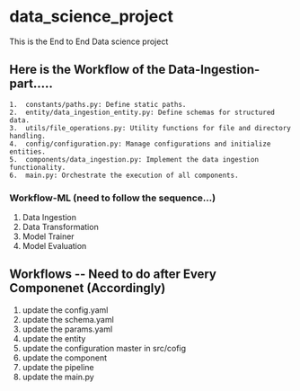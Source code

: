 # data_science_project
This is the End to End Data science project 


## Here is the Workflow of the Data-Ingestion-part.....
	1.	constants/paths.py: Define static paths.
	2.	entity/data_ingestion_entity.py: Define schemas for structured data.
	3.	utils/file_operations.py: Utility functions for file and directory handling.
	4.	config/configuration.py: Manage configurations and initialize entities.
	5.	components/data_ingestion.py: Implement the data ingestion functionality.
	6.	main.py: Orchestrate the execution of all components.

### Workflow-ML  (need to follow the sequence...)
1. Data Ingestion
2. Data Transformation
3. Model Trainer
4. Model Evaluation


## Workflows -- Need to do after Every Componenet (Accordingly)
1. update the config.yaml
2. update the schema.yaml
3. update the params.yaml
4. update the entity
5. update the configuration master in src/cofig
6. update the component
7. update the pipeline
8. update the main.py
